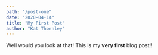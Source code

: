 ```yaml
---
path: "/post-one"
date: "2020-04-14"
title: "My First Post"
author: "Kat Thornley"
---
```


Well would you look at that! This is my **very first** blog post!!
